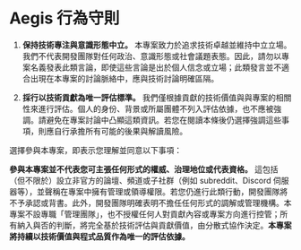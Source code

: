 # Aegis 行為守則

1. **保持技術專注與意識形態中立。** 本專案致力於追求技術卓越並維持中立立場。我們不代表開發團隊對任何政治、意識形態或社會議題表態。因此，請勿以專案名義發表此類言論，即使這些言論是出於個人信念或立場；此類發言並不適合出現在本專案的討論脈絡中，應與技術討論明確區隔。

2. **採行以技術貢獻為唯一評估標準。** 我們僅根據貢獻的技術價值與與專案的相關性來進行評估。個人的身份、背景或所屬團體不列入評估依據，也不應被強調。請避免在專案討論中凸顯這類資訊。若您在閱讀本條後仍選擇強調這些事項，則應自行承擔所有可能的後果與解讀風險。

選擇參與本專案，即表示您理解並同意以下事項：

**參與本專案並不代表您可主張任何形式的權威、治理地位或代表資格。** 這包括（但不限於）設立非官方的論壇、頻道或子社群（例如 subreddit、Discord 伺服器等），並聲稱在專案中擁有管理或領導權限。若您仍進行此類行動，開發團隊將不予承認或背書。此外，開發團隊明確表明不擔任任何形式的調解或管理機構。本專案不設專職「管理團隊」，也不授權任何人對貢獻內容或專案方向進行控管；所有納入與否的判斷，將完全基於技術評估與貢獻價值，由分散式協作決定。**本專案將持續以技術價值與程式品質作為唯一的評估依據。**
